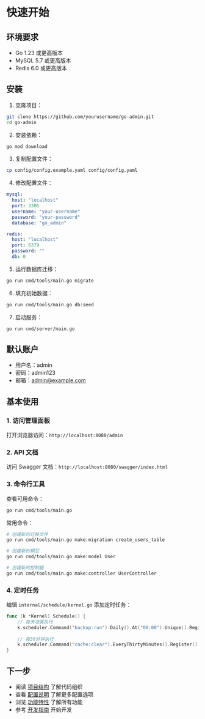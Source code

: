 # 快速开始

## 环境要求

- Go 1.23 或更高版本
- MySQL 5.7 或更高版本
- Redis 6.0 或更高版本

## 安装

1. 克隆项目：
```bash
git clone https://github.com/yourusername/go-admin.git
cd go-admin
```

2. 安装依赖：
```bash
go mod download
```

3. 复制配置文件：
```bash
cp config/config.example.yaml config/config.yaml
```

4. 修改配置文件：
```yaml
mysql:
  host: "localhost"
  port: 3306
  username: "your-username"
  password: "your-password"
  database: "go_admin"

redis:
  host: "localhost"
  port: 6379
  password: ""
  db: 0
```

5. 运行数据库迁移：
```bash
go run cmd/tools/main.go migrate
```

6. 填充初始数据：
```bash
go run cmd/tools/main.go db:seed
```

7. 启动服务：
```bash
go run cmd/server/main.go
```

## 默认账户

- 用户名：admin
- 密码：admin123
- 邮箱：admin@example.com

## 基本使用

### 1. 访问管理面板

打开浏览器访问：`http://localhost:8080/admin`

### 2. API 文档

访问 Swagger 文档：`http://localhost:8080/swagger/index.html`

### 3. 命令行工具

查看可用命令：
```bash
go run cmd/tools/main.go
```

常用命令：
```bash
# 创建新的迁移文件
go run cmd/tools/main.go make:migration create_users_table

# 创建新的模型
go run cmd/tools/main.go make:model User

# 创建新的控制器
go run cmd/tools/main.go make:controller UserController
```

### 4. 定时任务

编辑 `internal/schedule/kernel.go` 添加定时任务：
```go
func (k *Kernel) Schedule() {
    // 每天凌晨执行
    k.scheduler.Command("backup:run").Daily().At("00:00").Unique().Register()
    
    // 每30分钟执行
    k.scheduler.Command("cache:clear").EveryThirtyMinutes().Register()
}
```

## 下一步

- 阅读 [项目结构](structure.md) 了解代码组织
- 查看 [配置说明](configuration.md) 了解更多配置选项
- 浏览 [功能特性](../features) 了解所有功能
- 参考 [开发指南](../development/standards.md) 开始开发 